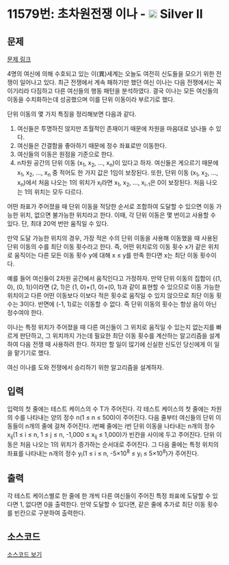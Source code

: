 # 11579번: 초차원전쟁 이나 - <img src="https://static.solved.ac/tier_small/9.svg" style="height:20px" /> Silver II

<!-- performance -->

<!-- 문제 제출 후 깃허브에 푸시를 했을 때 제출한 코드의 성능이 입력될 공간입니다.-->

<!-- end -->

## 문제

[문제 링크](https://boj.kr/11579)


<p>4명의 여신에 의해 수호되고 있는 이(異)세계는 오늘도 여전히 신도들을 모으기 위한 전쟁이 일어나고 있다. 최근 전쟁에서 계속 패하기만 했던 여신 이나는 다음 전쟁에서는 꼭 이기리라 다짐하고 다른 여신들의 행동 패턴을 분석하였다. 결국 이나는 모든 여신들의 이동을 수치화하는데 성공했으며 이를 단위 이동이라 부르기로 했다.</p>

<p>단위 이동의 몇 가지 특징을 정리해보면 다음과 같다.</p>

<ol>
<li>여신들은 투명하진 않지만 초월적인 존재이기 때문에 차원을 마음대로 넘나들 수 있다.</li>
<li>여신들은 간결함을 좋아하기 때문에 정수 좌표로만 이동한다.</li>
<li>여신들의 이동은 원점을 기준으로 한다.</li>
<li>n차원 공간의 단위 이동 (x<sub>1</sub>, x<sub>2</sub>, ..., x<sub>n</sub>)이 있다고 하자. 여신들은 게으르기 때문에 x<sub>1</sub>, x<sub>2</sub>, ..., x<sub>n</sub> 중 적어도 한 가지 값은 1임이 보장된다. 또한, 단위 이동 (x<sub>1</sub>, x<sub>2</sub>, ..., x<sub>n</sub>)에서 처음 나오는 1의 위치가 x<sub>i</sub>라면 x<sub>1</sub>, x<sub>2</sub>, ..., x<sub>i-1</sub>은 0이 보장된다.&nbsp;처음 나오는 1의 위치는 모두 다르다.</li>
</ol>

<p>어떤 좌표가 주어졌을 때 단위 이동을 적당한 순서로 조합하여 도달할 수 있으면 이동 가능한 위치, 없으면 불가능한 위치라고 한다. 이때, 각 단위 이동은 몇 번이고 사용할 수 있다. 단, 최대 20억 번만 움직일 수 있다.</p>

<p>만약 도달 가능한 위치의 경우, 가장 적은 수의 단위 이동을 사용해 이동했을 때 사용된 단위 이동의 수를 최단 이동 횟수라고 한다. 즉, 어떤 위치로의 이동 횟수 x가 같은 위치로 움직이는 다른 모든 이동 횟수 y에 대해 x ≤ y를 만족 한다면 x는 최단 이동 횟수이다.</p>

<p>예를 들어 여신들이 2차원 공간에서 움직인다고 가정하자. 만약 단위 이동의 집합이 {(1, 0), (0, 1)}이라면 (2, 1)은 (1, 0)+(1, 0)+(0, 1)과 같이 표현할 수 있으므로 이동 가능한 위치이고 다른 어떤 이동보다 이보다 적은 횟수로 움직일 수 있지 않으므로 최단 이동 횟수는 3이다. 반면에 (-1, 1)로는 이동할 수 없다. 즉 단위 이동의 횟수는 항상 음이 아닌 정수여야 한다.</p>

<p>이나는 특정 위치가 주어졌을 때 다른 여신들이 그 위치로 움직일 수 있는지 없는지를 빠르게 판단하고, 그 위치까지 가는데 필요한 최단 이동 횟수를 계산하는 알고리즘을 설계하여 다음 전쟁 때 사용하려 한다. 하지만 할 일이 많기에 신실한 신도인 당신에게 이 일을 맡기기로 했다.</p>

<p>여신 이나를 도와 전쟁에서 승리하기 위한 알고리즘을 설계하자.</p>



## 입력


<p>입력의 첫 줄에는 테스트 케이스의 수 T가 주어진다. 각 테스트 케이스의 첫 줄에는 차원의 수를 나타내는 양의 정수 n(1 ≤ n ≤ 500)이 주어진다. 다음 줄부터 여신들의 단위 이동들이 n개의 줄에 걸쳐 주어진다. i번째 줄에는 i번 단위 이동을 나타내는 n개의 정수 x<sub>ij</sub>(1 ≤ i ≤ n, 1 ≤ j ≤ n, -1,000 ≤ x<sub>ij</sub> ≤ 1,000)가 빈칸을 사이에 두고 주어진다. 단위 이동은 처음 나오는 1의 위치가 증가하는 순서대로 주어진다. 그 다음 줄에는 특정 위치의 좌표를 나타내는 n개의 정수 y<sub>i</sub>(1 ≤ i ≤ n, -5×10<sup>8</sup> ≤ y<sub>i</sub> ≤ 5×10<sup>8</sup>)가 주어진다.</p>



## 출력


<p>각 테스트 케이스별로 한 줄에 한 개씩 다른 여신들이 주어진 특정 좌표에 도달할 수 있다면 1, 없다면 0을 출력한다. 만약 도달할 수 있다면, 같은 줄에 추가로 최단 이동 횟수를 빈칸으로 구분하여 출력한다.</p>



## 소스코드

[소스코드 보기](초차원전쟁%20이나.cpp)